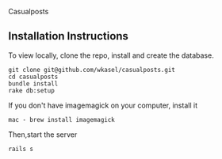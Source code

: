 Casualposts

Installation Instructions
-------
To view locally, clone the repo, install and create the database.
```
git clone git@github.com/wkasel/casualposts.git
cd casualposts
bundle install
rake db:setup
```

If you don't have imagemagick on your computer, install it
```
mac - brew install imagemagick
```

Then,start the server
```
rails s
```
